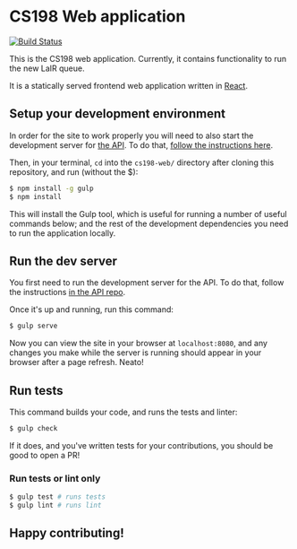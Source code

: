 CS198 Web application
=====================

[![Build Status](https://travis-ci.org/cs198/cs198-web.svg)](https://travis-ci.org/cs198/cs198-web)

This is the CS198 web application. Currently, it contains functionality to run the new LaIR queue.

It is a statically served frontend web application written in
[React](http://facebook.github.io/react/).

## Setup your development environment

In order for the site to work properly you will need to also start the development server for
[the API](https://github.com/cs198/cs198-api). To do that,
[follow the instructions here](https://github.com/cs198/cs198-api/wiki/setup).

Then, in your terminal, `cd` into the `cs198-web/` directory after cloning this repository, and run
(without the $):

```bash
$ npm install -g gulp
$ npm install
```

This will install the Gulp tool, which is useful for running a number of useful commands below; and
the rest of the development dependencies you need to run the application locally.

## Run the dev server

You first need to run the development server for the API. To do that, follow the instructions
[in the API repo](https://github.com/cs198/cs198-api).

Once it's up and running, run this command:

```bash
$ gulp serve
```

Now you can view the site in your browser at `localhost:8080`, and any changes you make while the
server is running should appear in your browser after a page refresh. Neato!

## Run tests

This command builds your code, and runs the tests and linter:

```bash
$ gulp check
```

If it does, and you've written tests for your contributions, you should be good to open a PR!

### Run tests or lint only

```bash
$ gulp test # runs tests
$ gulp lint # runs lint
```

## Happy contributing!
